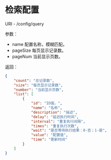 # 检索配置

URI - /config/query

参数：
- name 配置名称，模糊匹配。
- pageSize 每页显示记录数。
- pageNum 当前显示页数。

返回：
```json
{
    "count": "总记录数",
    "size": "每页显示记录数",
    "number": "当前显示页数",
    "list": [
        {
            "id": "ID值。",
            "name": "名称",
            "description": "描述",
            "delay": "延迟执行时间",
            "interval": "重复执行间隔",
            "times": "重复执行次数",
            "wait": "是否等待执行结果：0-否；1-是",
            "value": "配置值",
            "time": "更新时间"
        }
    ]
}
```

